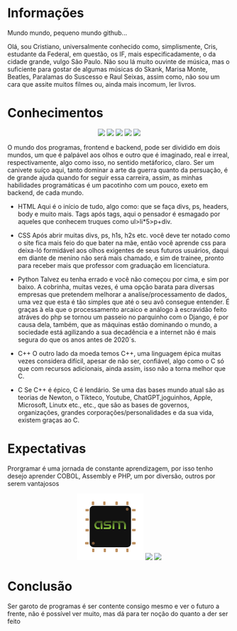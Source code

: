 # Informações
Mundo mundo, pequeno mundo github...

Olá, sou Cristiano, universalmente conhecido como, simplismente, Cris, estudante da Federal, em questão, os IF, mais especificadamente, o da cidade grande, vulgo São Paulo. Não sou lá muito ouvinte de música, mas o suficiente para gostar de algumas músicas do Skank, Marisa Monte, Beatles, Paralamas do Suscesso e Raul Seixas, assim como, não sou um cara que assite muitos filmes ou, ainda mais incomum, ler livros.

# Conhecimentos

<p align="center">
  <img src="https://deadbear.ghost.io/content/images/2021/06/768px-Python-logo-notext.png" height="110px">
  <img src="https://upload.wikimedia.org/wikipedia/commons/thumb/3/35/The_C_Programming_Language_logo.svg/640px-The_C_Programming_Language_logo.svg.png" height="130px">
  <img src="https://upload.wikimedia.org/wikipedia/commons/1/18/ISO_C%2B%2B_Logo.svg" height="150px">
  <img src="https://cdn-icons-png.flaticon.com/512/732/732190.png" height="130px">
  <img src="https://cdn-icons-png.flaticon.com/512/174/174854.png" height="110px">
</p>

O mundo dos programas, frontend e backend, pode ser dividido em dois mundos, um que é palpável aos olhos e outro que é imaginado, real e irreal, respectivamente, algo como isso, no sentido metáforico, claro. Ser um canivete suíço aqui, tanto dominar a arte da guerra quanto da persuação, é de grande ajuda quando for seguir essa carreira, assim, as minhas habilidades programáticas é um pacotinho com um pouco, exeto em backend, de cada mundo.

- HTML
Aqui é o início de tudo, algo como: que se faça divs, ps, headers, body e muito mais. Tags após tags, aqui o pensador é esmagado por aqueles que conhecem truques como ul>li*5>p+div.

- CSS
Após abrir muitas divs, ps, h1s, h2s etc. você deve ter notado como o site fica mais feio do que bater na mãe, então você aprende css para deixa-ló formidável aos olhos exigentes de seus futuros usuários, daqui em diante de menino não será mais chamado, e sim de trainee, pronto para receber mais que professor com graduação em licenciatura.

- Python
Talvez eu tenha errado e você não começou por cima, e sim por baixo. A cobrinha, muitas vezes, é uma opção barata para diversas empresas que pretendem melhorar a analíse/processamento de dados, uma vez que esta é tão simples que até o seu avô consegue entender. É graças à ela que o processamento arcaico e análogo à escravidão feito atráves do php se tornou um passeio no parquinho com o Django, é por causa dela, também, que as máquinas estão dominando o mundo, a sociedade está agilizando a sua decadência e a internet não é mais segura do que os anos antes de 2020´s.

- C++
O outro lado da moeda temos C++, uma linguagem épica muitas vezes considera difícil, apesar de não ser, confiável, algo como o C só que com recursos adicionais, ainda assim, isso não a torna melhor que C.

- C
Se C++ é épico, C é lendário. Se uma das bases mundo atual são as teorias de Newton, o Tikteco, Youtube, ChatGPT,joguinhos, Apple, Microsoft, Linutx etc., etc., que são as bases de governos, organizações, grandes corporações/personalidades e da sua vida, existem graças ao C.

# Expectativas
Prorgramar é uma jornada de constante aprendizagem, por isso tenho desejo aprender COBOL, Assembly e PHP, um por diversão, outros por serem vantajosos

<p align="center">
  <img src="https://raw.githubusercontent.com/github/explore/e495457f5ff28c343f9e422f8e3cf80fd3e80890/topics/assembly/assembly.png" width="150px">
  <img src="https://cdn.icon-icons.com/icons2/2107/PNG/512/file_type_cobol_icon_130684.png" width="200px">
  <img src="https://www.zettaomnis.net.br/portal/images/zost/ourproducts/php/php.png" width="150px">
</p>

# Conclusão
Ser garoto de programas é ser contente consigo mesmo e ver o futuro a frente, não é possível ver muito, mas dá para ter noção do quanto a der ser feito

